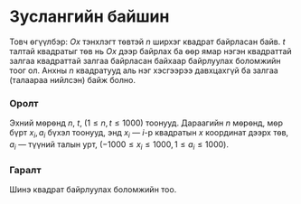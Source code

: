 Зуслангийн байшин
=================
Товч ѳгүүлбэр: $Ox$ тэнхлэгт тѳвтэй $n$ ширхэг квадрат байрласан байв. $t$
талтай квадратыг тѳв нь $Ox$ дээр байрлах ба ѳѳр ямар нэгэн квадраттай залгаа
квадраттай залгаа байрласан байхаар байрлуулах боломжийн тоог ол. Анхны $n$
квадратууд аль нэг хэсгээрээ давхцахгүй ба залгаа (талаараа нийлсэн) байж болно.


### Оролт
Эхний мѳрѳнд $n$, $t$, $(1 ≤ n, t ≤ 1000)$ тоонууд. Дараагийн $n$ мѳрѳнд, мѳр
бүрт $x_i, a_i$ бүхэл тоонууд, энд $x_i$ — $i$-р квадратын $x$ координат дээрх
тѳв, $a_i$ — түүний талын урт, $( - 1000 ≤ x_i ≤ 1000, 1 ≤ a_i ≤ 1000)$.


### Гаралт
Шинэ квадрат байрлуулах боломжийн тоо.
